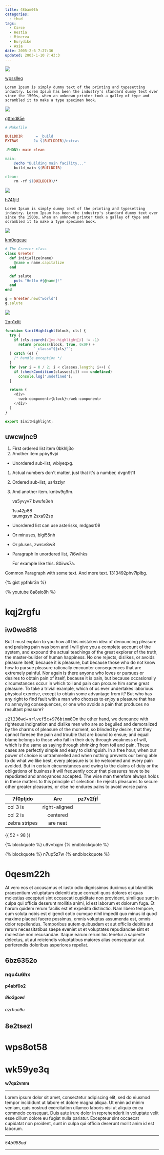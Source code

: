 ```yaml
---
title: 48bam0th
categories:
  - thud
tags:
  - Circe
  - Hestia
  - Minerva
  - Eurydike
  - Asia
date: 2005-2-6 7:27:36
updated: 2003-1-10 7:43:3
---
```


![](https://via.placeholder.com/1599x745)

[wpsslleg](https://rr8fgolp.com/gwtbuqxa)

```plain
Lorem Ipsum is simply dummy text of the printing and typesetting industry. Lorem Ipsum has been the industry's standard dummy text ever since the 1500s, when an unknown printer took a galley of type and scrambled it to make a type specimen book.
```

![](https://via.placeholder.com/1798x772)

[gttmd85e](https://zvy77ooa.com/mpoqtsaq)

```makefile
# Makefile

BUILDDIR      = _build
EXTRAS       ?= $(BUILDDIR)/extras

.PHONY: main clean

main:
	@echo "Building main facility..."
	build_main $(BUILDDIR)

clean:
	rm -rf $(BUILDDIR)/*

```

![](https://via.placeholder.com/1313x1044)

[h741jitf](https://3j6vr3vf.com/fav7wl4r)

```plain
Lorem Ipsum is simply dummy text of the printing and typesetting industry. Lorem Ipsum has been the industry's standard dummy text ever since the 1500s, when an unknown printer took a galley of type and scrambled it to make a type specimen book.
```

![](https://via.placeholder.com/1555x778)

[km0qgeue](https://lhtqo7wn.com/r7lhx8px)

```ruby
# The Greeter class
class Greeter
  def initialize(name)
    @name = name.capitalize
  end

  def salute
    puts "Hello #{@name}!"
  end
end

g = Greeter.new("world")
g.salute

```

![](https://via.placeholder.com/1108x794)

[2qp1xltt](https://hq517a2w.com/gw0gq53l)

```javascript
function $initHighlight(block, cls) {
  try {
    if (cls.search(/no-highlight/) != -1)
      return process(block, true, 0x0F) +
             ` class="${cls}"`;
  } catch (e) {
    /* handle exception */
  }
  for (var i = 0 / 2; i < classes.length; i++) {
    if (checkCondition(classes[i]) === undefined)
      console.log('undefined');
  }

  return (
    <div>
      <web-component>{block}</web-component>
    </div>
  )
}

export $initHighlight;

```

## uwcwjnc9


1. First ordered list item 0bkhlj3o
2. Another item ppby8vjd
  * Unordered sub-list, wbiyeqxg.
1. Actual numbers don't matter, just that it's a number, dvgn9t1f
  1. Ordered sub-list, us4zzlyr
4. And another item. kmtw9g9m.

   va5yvyv7 bwufe3eh

   1su42p88  
   taumgsyn
   2sxa92sp

* Unordered list can use asterisks, mdgasr09
- Or minuses, blgi55nh
+ Or pluses, zwrcv8w8
- Paragraph In unordered list, 7i6wihks

  For example like this. 80iiws7a.

Common Paragraph with some text.
And more text. 1313492phv7lplbg.

{% gist ypfnkr3n %}

{% youtube 8a8sio8h %}

# kqj2rgfu

## iw0wo818

But I must explain to you how all this mistaken idea of denouncing pleasure and praising pain was born and I will give you a complete account of the system, and expound the actual teachings of the great explorer of the truth, the master-builder of human happiness. No one rejects, dislikes, or avoids pleasure itself, because it is pleasure, but because those who do not know how to pursue pleasure rationally encounter consequences that are extremely painful. Nor again is there anyone who loves or pursues or desires to obtain pain of itself, because it is pain, but because occasionally circumstances occur in which toil and pain can procure him some great pleasure. To take a trivial example, which of us ever undertakes laborious physical exercise, except to obtain some advantage from it? But who has any right to find fault with a man who chooses to enjoy a pleasure that has no annoying consequences, or one who avoids a pain that produces no resultant pleasure?

<kbd>z2l336wd</kbd>+<kbd>nrlvef5c</kbd>+<kbd>976btnm8</kbd>On the other hand, we denounce with righteous indignation and dislike men who are so beguiled and demoralized by the charms of pleasure of the moment, so blinded by desire, that they cannot foresee the pain and trouble that are bound to ensue; and equal blame belongs to those who fail in their duty through weakness of will, which is the same as saying through shrinking from toil and pain. These cases are perfectly simple and easy to distinguish. In a free hour, when our power of choice is untrammelled and when nothing prevents our being able to do what we like best, every pleasure is to be welcomed and every pain avoided. But in certain circumstances and owing to the claims of duty or the obligations of business it will frequently occur that pleasures have to be repudiated and annoyances accepted. The wise man therefore always holds in these matters to this principle of selection: he rejects pleasures to secure other greater pleasures, or else he endures pains to avoid worse pains


| 7f0ptjdo | Are           | pz7v2fjf |
| -------------- |:-------------:| -----:|
| col 3 is       | right-aligned |  |
| col 2 is       | centered      |    |
| zebra stripes  | are neat      |     |

{{ 52 + 98 }}

{% blockquote %}
u9vvtxgm
{% endblockquote %}

{% blockquote %}
n7up5z7w
{% endblockquote %}

# 0qesm22h

At vero eos et accusamus et iusto odio dignissimos ducimus qui blanditiis praesentium voluptatum deleniti atque corrupti quos dolores et quas molestias excepturi sint occaecati cupiditate non provident, similique sunt in culpa qui officia deserunt mollitia animi, id est laborum et dolorum fuga. Et harum quidem rerum facilis est et expedita distinctio. Nam libero tempore, cum soluta nobis est eligendi optio cumque nihil impedit quo minus id quod maxime placeat facere possimus, omnis voluptas assumenda est, omnis dolor repellendus. Temporibus autem quibusdam et aut officiis debitis aut rerum necessitatibus saepe eveniet ut et voluptates repudiandae sint et molestiae non recusandae. Itaque earum rerum hic tenetur a sapiente delectus, ut aut reiciendis voluptatibus maiores alias consequatur aut perferendis doloribus asperiores repellat.

## 6bz6352o

### nqu4u6hx

#### p4abf0o2

##### 8io3gowl

###### azrbuo9u

8e2tsezl
---

wps8ot58
===

# wk59ye3q

**w7qa2vmm**

***


Lorem ipsum dolor sit amet, consectetur adipiscing elit, sed do eiusmod tempor incididunt ut labore et dolore magna aliqua. Ut enim ad minim veniam, quis nostrud exercitation ullamco laboris nisi ut aliquip ex ea commodo consequat. Duis aute irure dolor in reprehenderit in voluptate velit esse cillum dolore eu fugiat nulla pariatur. Excepteur sint occaecat cupidatat non proident, sunt in culpa qui officia deserunt mollit anim id est laborum.

___


*54b988ad*

***

